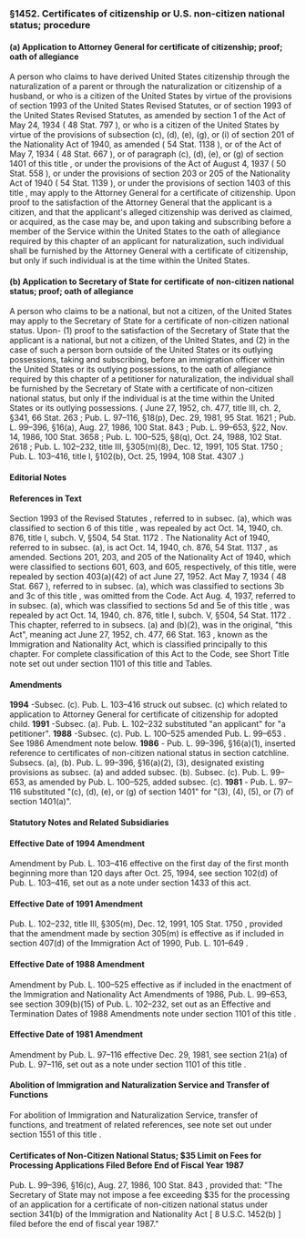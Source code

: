<!--
url: https://uscode.house.gov/view.xhtml?req=granuleid:USC-prelim-title8-section1452&num=0&edition=prelim
date_accessed: 2024-07-28 23:46:03
-->
### §1452\. Certificates of citizenship or U.S. non\-citizen national status; procedure
#### (a) Application to Attorney General for certificate of citizenship; proof; oath of allegiance
 A person who claims to have derived United States citizenship through the naturalization of a parent or through the naturalization or citizenship of a husband, or who is a citizen of the United States by virtue of the provisions of section 1993 of the United States Revised Statutes, or of section 1993 of the United States Revised Statutes, as amended by section 1 of the Act of May 24, 1934 (
 48 Stat. 797
 ), or who is a citizen of the United States by virtue of the provisions of subsection (c), (d), (e), (g), or (i) of section 201 of the Nationality Act of 1940, as amended (
 54 Stat. 1138
 ), or of the Act of May 7, 1934 (
 48 Stat. 667
 ), or of paragraph (c), (d), (e), or (g) of
 section 1401 of this title
 , or under the provisions of the Act of August 4, 1937 (
 50 Stat. 558
 ), or under the provisions of section 203 or 205 of the Nationality Act of 1940 (
 54 Stat. 1139
 ), or under the provisions of
 section 1403 of this title
 , may apply to the Attorney General for a certificate of citizenship. Upon proof to the satisfaction of the Attorney General that the applicant is a citizen, and that the applicant's alleged citizenship was derived as claimed, or acquired, as the case may be, and upon taking and subscribing before a member of the Service within the United States to the oath of allegiance required by this chapter of an applicant for naturalization, such individual shall be furnished by the Attorney General with a certificate of citizenship, but only if such individual is at the time within the United States.
#### (b) Application to Secretary of State for certificate of non\-citizen national status; proof; oath of allegiance
 A person who claims to be a national, but not a citizen, of the United States may apply to the Secretary of State for a certificate of non\-citizen national status. Upon\-
 (1\) proof to the satisfaction of the Secretary of State that the applicant is a national, but not a citizen, of the United States, and
 (2\) in the case of such a person born outside of the United States or its outlying possessions, taking and subscribing, before an immigration officer within the United States or its outlying possessions, to the oath of allegiance required by this chapter of a petitioner for naturalization,
 the individual shall be furnished by the Secretary of State with a certificate of non\-citizen national status, but only if the individual is at the time within the United States or its outlying possessions.
 (
 June 27, 1952, ch. 477, title III, ch. 2, §341,
 66 Stat. 263
 ;
 Pub. L. 97–116,
 §18(p), Dec. 29, 1981,
 95 Stat. 1621
 ;
 Pub. L. 99–396,
 §16(a), Aug. 27, 1986,
 100 Stat. 843
 ;
 Pub. L. 99–653,
 §22, Nov. 14, 1986,
 100 Stat. 3658
 ;
 Pub. L. 100–525,
 §8(q), Oct. 24, 1988,
 102 Stat. 2618
 ;
 Pub. L. 102–232,
 title III, §305(m)(8\), Dec. 12, 1991,
 105 Stat. 1750
 ;
 Pub. L. 103–416,
 title I, §102(b), Oct. 25, 1994,
 108 Stat. 4307
 .)
#### **Editorial Notes**
#### References in Text
Section 1993 of the Revised Statutes 
 , referred to in subsec. (a), which was classified to
 section 6 of this title
 , was repealed by act
 Oct. 14, 1940, ch. 876, title I, subch. V, §504,
 54 Stat. 1172
 .
 The Nationality Act of 1940, referred to in subsec. (a), is act
 Oct. 14, 1940, ch. 876,
 54 Stat. 1137
 , as amended. Sections 201, 203, and 205 of the Nationality Act of 1940, which were classified to sections 601, 603, and 605, respectively, of this title, were repealed by section 403(a)(42\) of act June 27, 1952\.
 Act May 7, 1934 (
 48 Stat. 667
 ), referred to in subsec. (a), which was classified to
 sections 3b and 3c of this title
 , was omitted from the Code.
 Act Aug. 4, 1937, referred to in subsec. (a), which was classified to
 sections 5d and 5e of this title
 , was repealed by act
 Oct. 14, 1940, ch. 876, title I, subch. V, §504,
 54 Stat. 1172
 .
 This chapter, referred to in subsecs. (a) and (b)(2\), was in the original, "this Act", meaning act
 June 27, 1952, ch. 477,
 66 Stat. 163
 , known as the Immigration and Nationality Act, which is classified principally to this chapter. For complete classification of this Act to the Code, see Short Title note set out under
 section 1101 of this title
 and Tables.
#### Amendments
**1994** 
 \-Subsec. (c).
 Pub. L. 103–416
 struck out subsec. (c) which related to application to Attorney General for certificate of citizenship for adopted child.
**1991** 
 \-Subsec. (a).
 Pub. L. 102–232
 substituted "an applicant" for "a petitioner".
**1988** 
 \-Subsec. (c).
 Pub. L. 100–525
 amended
 Pub. L. 99–653
 . See 1986 Amendment note below.
**1986** 
 \-
 Pub. L. 99–396,
 §16(a)(1\), inserted reference to certificates of non\-citizen national status in section catchline.
 Subsecs. (a), (b).
 Pub. L. 99–396,
 §16(a)(2\), (3\), designated existing provisions as subsec. (a) and added subsec. (b).
 Subsec. (c).
 Pub. L. 99–653,
 as amended by
 Pub. L. 100–525,
 added subsec. (c).
**1981** 
 \-
 Pub. L. 97–116
 substituted "(c), (d), (e), or (g) of section 1401" for "(3\), (4\), (5\), or (7\) of section 1401(a)".
#### **Statutory Notes and Related Subsidiaries**
#### Effective Date of 1994 Amendment
 Amendment by
 Pub. L. 103–416
 effective on the first day of the first month beginning more than 120 days after Oct. 25, 1994, see section 102(d) of
 Pub. L. 103–416,
 set out as a note under section 1433 of this act.
#### Effective Date of 1991 Amendment
Pub. L. 102–232,
 title III, §305(m), Dec. 12, 1991,
 105 Stat. 1750
 , provided that the amendment made by section 305(m) is effective as if included in section 407(d) of the Immigration Act of 1990,
 Pub. L. 101–649
 .
#### Effective Date of 1988 Amendment
 Amendment by
 Pub. L. 100–525
 effective as if included in the enactment of the Immigration and Nationality Act Amendments of 1986,
 Pub. L. 99–653,
 see section 309(b)(15\) of
 Pub. L. 102–232,
 set out as an Effective and Termination Dates of 1988 Amendments note under
 section 1101 of this title
 .
#### Effective Date of 1981 Amendment
 Amendment by
 Pub. L. 97–116
 effective Dec. 29, 1981, see section 21(a) of
 Pub. L. 97–116,
 set out as a note under
 section 1101 of this title
 .
#### Abolition of Immigration and Naturalization Service and Transfer of Functions
 For abolition of Immigration and Naturalization Service, transfer of functions, and treatment of related references, see note set out under
 section 1551 of this title
 .
#### Certificates of Non\-Citizen National Status; $35 Limit on Fees for Processing Applications Filed Before End of Fiscal Year 1987
Pub. L. 99–396,
 §16(c), Aug. 27, 1986,
 100 Stat. 843
 , provided that: "The Secretary of State may not impose a fee exceeding $35 for the processing of an application for a certificate of non\-citizen national status under section 341(b) of the Immigration and Nationality Act \[
 8 U.S.C. 1452(b)
 ] filed before the end of fiscal year 1987\."
